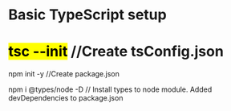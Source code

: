 # Basic TypeScript setup

# <mark>tsc --init</mark> //Create tsConfig.json 


npm init -y //Create package.json  

npm i @types/node -D   // Install types to node module. Added devDependencies to package.json


